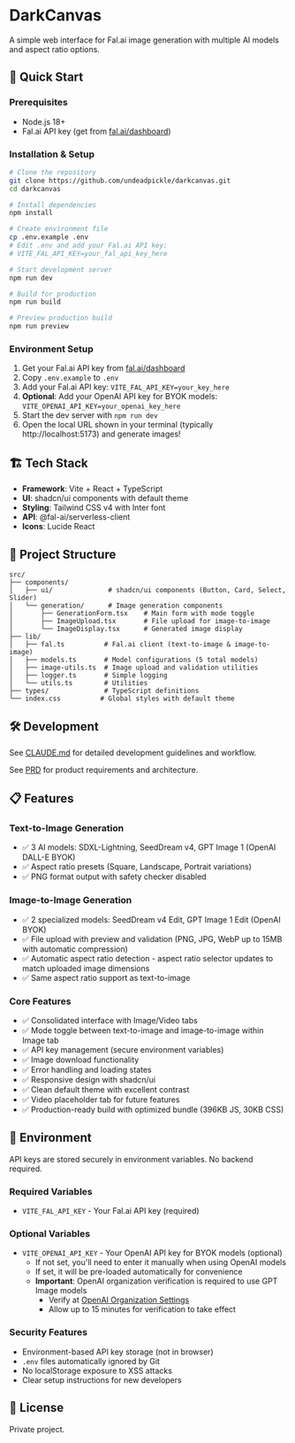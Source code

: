 # DarkCanvas

A simple web interface for Fal.ai image generation with multiple AI models and aspect ratio options.

## 🚀 Quick Start

### Prerequisites
- Node.js 18+
- Fal.ai API key (get from [fal.ai/dashboard](https://fal.ai/dashboard))

### Installation & Setup

```bash
# Clone the repository
git clone https://github.com/undeadpickle/darkcanvas.git
cd darkcanvas

# Install dependencies
npm install

# Create environment file
cp .env.example .env
# Edit .env and add your Fal.ai API key:
# VITE_FAL_API_KEY=your_fal_api_key_here

# Start development server
npm run dev

# Build for production
npm run build

# Preview production build
npm run preview
```

### Environment Setup
1. Get your Fal.ai API key from [fal.ai/dashboard](https://fal.ai/dashboard)
2. Copy `.env.example` to `.env`
3. Add your Fal.ai API key: `VITE_FAL_API_KEY=your_key_here`
4. **Optional**: Add your OpenAI API key for BYOK models: `VITE_OPENAI_API_KEY=your_openai_key_here`
5. Start the dev server with `npm run dev`
6. Open the local URL shown in your terminal (typically http://localhost:5173) and generate images!

## 🏗️ Tech Stack

- **Framework**: Vite + React + TypeScript
- **UI**: shadcn/ui components with default theme
- **Styling**: Tailwind CSS v4 with Inter font
- **API**: @fal-ai/serverless-client
- **Icons**: Lucide React

## 📁 Project Structure

```
src/
├── components/
│   ├── ui/              # shadcn/ui components (Button, Card, Select, Slider)
│   └── generation/      # Image generation components
│       ├── GenerationForm.tsx    # Main form with mode toggle
│       ├── ImageUpload.tsx       # File upload for image-to-image
│       └── ImageDisplay.tsx      # Generated image display
├── lib/
│   ├── fal.ts          # Fal.ai client (text-to-image & image-to-image)
│   ├── models.ts       # Model configurations (5 total models)
│   ├── image-utils.ts  # Image upload and validation utilities
│   ├── logger.ts       # Simple logging
│   └── utils.ts        # Utilities
├── types/              # TypeScript definitions
└── index.css          # Global styles with default theme
```

## 🛠️ Development

See [CLAUDE.md](./CLAUDE.md) for detailed development guidelines and workflow.

See [PRD](./docs/darkcanvas-prd.md) for product requirements and architecture.

## 📋 Features

### Text-to-Image Generation
- ✅ 3 AI models: SDXL-Lightning, SeedDream v4, GPT Image 1 (OpenAI DALL-E BYOK)
- ✅ Aspect ratio presets (Square, Landscape, Portrait variations)
- ✅ PNG format output with safety checker disabled

### Image-to-Image Generation
- ✅ 2 specialized models: SeedDream v4 Edit, GPT Image 1 Edit (OpenAI BYOK)
- ✅ File upload with preview and validation (PNG, JPG, WebP up to 15MB with automatic compression)
- ✅ Automatic aspect ratio detection - aspect ratio selector updates to match uploaded image dimensions
- ✅ Same aspect ratio support as text-to-image

### Core Features
- ✅ Consolidated interface with Image/Video tabs
- ✅ Mode toggle between text-to-image and image-to-image within Image tab
- ✅ API key management (secure environment variables)
- ✅ Image download functionality
- ✅ Error handling and loading states
- ✅ Responsive design with shadcn/ui
- ✅ Clean default theme with excellent contrast
- ✅ Video placeholder tab for future features
- ✅ Production-ready build with optimized bundle (396KB JS, 30KB CSS)

## 🔑 Environment

API keys are stored securely in environment variables. No backend required.

### Required Variables
- `VITE_FAL_API_KEY` - Your Fal.ai API key (required)

### Optional Variables
- `VITE_OPENAI_API_KEY` - Your OpenAI API key for BYOK models (optional)
  - If not set, you'll need to enter it manually when using OpenAI models
  - If set, it will be pre-loaded automatically for convenience
  - **Important**: OpenAI organization verification is required to use GPT Image models
    - Verify at [OpenAI Organization Settings](https://platform.openai.com/settings/organization/general)
    - Allow up to 15 minutes for verification to take effect

### Security Features
- Environment-based API key storage (not in browser)
- `.env` files automatically ignored by Git
- No localStorage exposure to XSS attacks
- Clear setup instructions for new developers

## 📄 License

Private project.